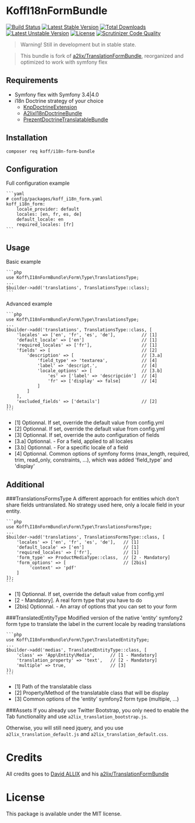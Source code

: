 KoffI18nFormBundle
==================

[![Build Status](https://travis-ci.org/sadikoff/i18n-form-bundle.svg?branch=master)](https://travis-ci.org/sadikoff/i18n-form-bundle)
[![Latest Stable Version](https://poser.pugx.org/koff/i18n-form-bundle/v/stable.svg)](https://packagist.org/packages/koff/i18n-form-bundle) 
[![Total Downloads](https://poser.pugx.org/koff/i18n-form-bundle/downloads.svg)](https://packagist.org/packages/koff/i18n-form-bundle) 
[![Latest Unstable Version](https://poser.pugx.org/koff/i18n-form-bundle/v/unstable.svg)](https://packagist.org/packages/koff/i18n-form-bundle) 
[![License](https://poser.pugx.org/koff/i18n-form-bundle/license.svg)](https://packagist.org/packages/koff/i18n-form-bundle)
[![Scrutinizer Code Quality](https://scrutinizer-ci.com/g/sadikoff/i18n-form-bundle/badges/quality-score.png?b=master)](https://scrutinizer-ci.com/g/sadikoff/i18n-form-bundle/?branch=master)

>Warning! Still in development but in stable state. 

>This bundle is fork of [a2lix/TranslationFormBundle](https://github.com/a2lix/TranslationFormBundle), reorganized and optimized to work with symfony flex 

Requirements
------------
* Symfony flex with Symfony 3.4|4.0
* i18n Doctrine strategy of your choice
  * [KnpDoctrineExtension](https://github.com/KnpLabs/DoctrineBehaviors#translatable)
  * [A2lixI18nDoctrineBundle](https://github.com/a2lix/I18nDoctrineBundle)
  * [PrezentDoctrineTranslatableBundle](https://github.com/Prezent/doctrine-translatable-bundle/blob/master/Resources/doc/index.md)

Installation
------------

    composer req koff/i18n-form-bundle

Configuration
-------------
Full configuration example

    ```yaml
    # config/packages/koff_i18n_form.yaml
    koff_i18n_form:
        locale_provider: default
        locales: [en, fr, es, de]
        default_locale: en
        required_locales: [fr]
    ```

Usage
-----

Basic example

    ```php
    use Koff\I18nFormBundle\Form\Type\TranslationsType;
    ...
    $builder->add('translations', TranslationsType::class);
    ```

Advanced example

    ```php
    use Koff\I18nFormBundle\Form\Type\TranslationsType;
    ...
    $builder->add('translations', TranslationsType::class, [
        'locales' => ['en', 'fr', 'es', 'de'],          // [1]
        'default_locale' => ['en']                      // [1]
        'required_locales' => ['fr'],                   // [1]
        'fields' => [                                   // [2]
            'description' => [                          // [3.a]
                'field_type' => 'textarea',             // [4]
                'label' => 'descript.',                 // [4]
                'locale_options' => [                   // [3.b]
                    'es' => ['label' => 'descripción']  // [4]
                    'fr' => ['display' => false]        // [4]
                ]
            ]
        ],
        'excluded_fields' => ['details']                // [2]
    ]);
    ```

* [1] Optionnal. If set, override the default value from config.yml
* [2] Optionnal. If set, override the default value from config.yml
* [3] Optionnal. If set, override the auto configuration of fields
* [3.a] Optionnal. - For a field, applied to all locales
* [3.b] Optionnal. - For a specific locale of a field
* [4] Optionnal. Common options of symfony forms (max_length, required, trim, read_only, constraints, ...), which was added 'field_type' and 'display'


Additional
----------

###TranslationsFormsType
A different approach for entities which don't share fields untranslated. No strategy used here, only a locale field in your entity.

    ```php
    use Koff\I18nFormBundle\Form\Type\TranslationsFormsType;
    ...
    $builder->add('translations', TranslationsFormsType::class, [
        'locales' => ['en', 'fr', 'es', 'de'],   // [1]
        'default_locale' => ['en']               // [1]
        'required_locales' => ['fr'],            // [1]
        'form_type' => ProductMediaType::class,  // [2 - Mandatory]
        'form_options' => [                      // [2bis]
             'context' => 'pdf'
        ]
    ]);
    ```

* [1] Optionnal. If set, override the default value from config.yml
* [2 - Mandatory]. A real form type that you have to do
* [2bis] Optionnal. - An array of options that you can set to your form

###TranslatedEntityType
Modified version of the native 'entity' symfony2 form type to translate the label in the current locale by reading translations

    ```php
    use Koff\I18nFormBundle\Form\Type\TranslatedEntityType;
    ...
    $builder->add('medias', TranslatedEntityType::class, [
        'class' => 'App\Entity\Media',      // [1 - Mandatory]
        'translation_property' => 'text',   // [2 - Mandatory]
        'multiple' => true,                 // [3]
    ));
    ```
    
* [1] Path of the translatable class
* [2] Property/Method of the translatable class that will be display
* [3] Common options of the 'entity' symfony2 form type (multiple, ...)

###Assets
If you already use Twitter Bootstrap, you only need to enable the Tab functionality and use `a2lix_translation_bootstrap.js`.

Otherwise, you will still need jquery, and you use `a2lix_translation_default.js` and `a2lix_translation_default.css`.

Credits
=======
All credits goes to [David ALLIX](https://github.com/a2lix) and his [a2lix/TranslationFormBundle](https://github.com/a2lix/TranslationFormBundle)

License
=======
This package is available under the MIT license.
